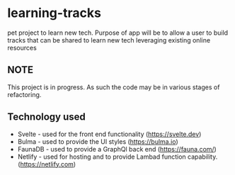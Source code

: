 # learning-tracks

pet project to learn new tech. Purpose of app will be to allow a user to build tracks that can be shared to learn new tech leveraging existing online resources

## NOTE
This project is in progress. As such the code may be in various stages of refactoring.


## Technology used
  * Svelte  - used for the front end functionality (https://svelte.dev)
  * Bulma   - used to provide the UI styles (https://bulma.io)
  * FaunaDB - used to provide a GraphQl back end (https://fauna.com/)
  * Netlify - used for hosting and to provide Lambad function capability. (https://netlify.com)

